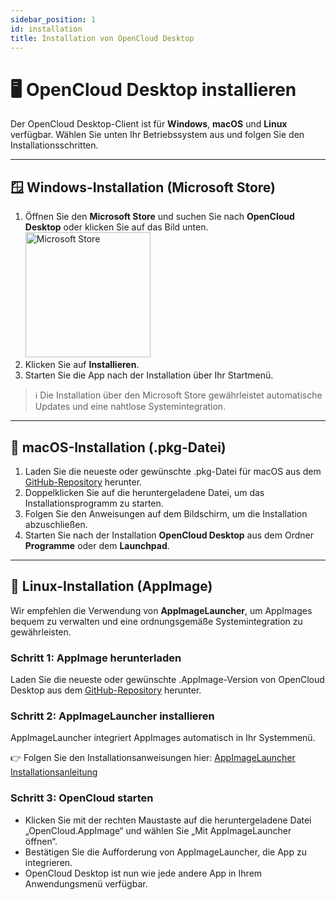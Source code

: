 ```yaml
---
sidebar_position: 1
id: installation
title: Installation von OpenCloud Desktop
---
```


# 🖥️ OpenCloud Desktop installieren

Der OpenCloud Desktop-Client ist für **Windows**, **macOS** und **Linux** verfügbar. Wählen Sie unten Ihr Betriebssystem aus und folgen Sie den Installationsschritten.

---

## 🪟 Windows-Installation (Microsoft Store)

1. Öffnen Sie den **Microsoft Store** und suchen Sie nach **OpenCloud Desktop** oder klicken Sie auf das Bild unten.
   <a href="https://apps.microsoft.com/detail/9pbx43hcmldq?mode=direct">
   <img alt="Microsoft Store" src="https://get.microsoft.com/images/en-us%20dark.svg" width="200"/>
   </a>
2. Klicken Sie auf **Installieren**.
3. Starten Sie die App nach der Installation über Ihr Startmenü.

> ℹ️ Die Installation über den Microsoft Store gewährleistet automatische Updates und eine nahtlose Systemintegration.

---

## 🍎 macOS-Installation (.pkg-Datei)

1. Laden Sie die neueste oder gewünschte .pkg-Datei für macOS aus dem [GitHub-Repository](https://github.com/opencloud-eu/desktop/releases) herunter.
2. Doppelklicken Sie auf die heruntergeladene Datei, um das Installationsprogramm zu starten.
3. Folgen Sie den Anweisungen auf dem Bildschirm, um die Installation abzuschließen.
4. Starten Sie nach der Installation **OpenCloud Desktop** aus dem Ordner **Programme** oder dem **Launchpad**.

---

## 🐧 Linux-Installation (AppImage)

Wir empfehlen die Verwendung von **AppImageLauncher**, um AppImages bequem zu verwalten und eine ordnungsgemäße Systemintegration zu gewährleisten.

### Schritt 1: AppImage herunterladen

Laden Sie die neueste oder gewünschte .AppImage-Version von OpenCloud Desktop aus dem [GitHub-Repository](https://github.com/opencloud-eu/desktop/releases) herunter.

### Schritt 2: AppImageLauncher installieren

AppImageLauncher integriert AppImages automatisch in Ihr Systemmenü.

👉 Folgen Sie den Installationsanweisungen hier:
[AppImageLauncher Installationsanleitung](https://github.com/TheAssassin/AppImageLauncher#installation)

### Schritt 3: OpenCloud starten

- Klicken Sie mit der rechten Maustaste auf die heruntergeladene Datei „OpenCloud.AppImage“ und wählen Sie „Mit AppImageLauncher öffnen“.
- Bestätigen Sie die Aufforderung von AppImageLauncher, die App zu integrieren.
- OpenCloud Desktop ist nun wie jede andere App in Ihrem Anwendungsmenü verfügbar.
